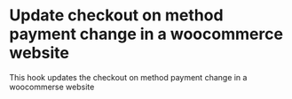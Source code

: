 # Update checkout on method payment change in a woocommerce website
This hook updates the checkout on method payment change in a woocommerse website

